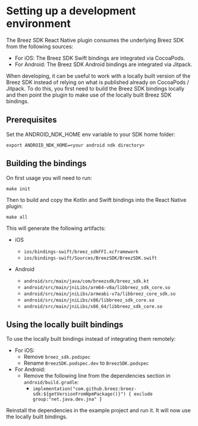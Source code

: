 # Setting up a development environment

The Breez SDK React Native plugin consumes the underlying Breez SDK from the following sources:

-   For iOS: The Breez SDK Swift bindings are integrated via CocoaPods.
-   For Android: The Breez SDK Android bindings are integrated via Jitpack.

When developing, it can be useful to work with a locally built version of the Breez SDK instead of relying on what is published already on CocoaPods / Jitpack.
To do this, you first need to build the Breez SDK bindings locally and then point the plugin to make use of the locally built Breez SDK bindings.

## Prerequisites

Set the ANDROID_NDK_HOME env variable to your SDK home folder:

```
export ANDROID_NDK_HOME=<your android ndk directory>
```

## Building the bindings

On first usage you will need to run:

```
make init
```

Then to build and copy the Kotlin and Swift bindings into the React Native plugin:

```
make all
```

This will generate the following artifacts:

- iOS
	- `ios/bindings-swift/breez_sdkFFI.xcframework`
	- `ios/bindings-swift/Sources/BreezSDK/BreezSDK.swift`

- Android
	- `android/src/main/java/com/breezsdk/breez_sdk.kt`
	- `android/src/main/jniLibs/arm64-v8a/libbreez_sdk_core.so`
	- `android/src/main/jniLibs/armeabi-v7a/libbreez_core_sdk.so`
	- `android/src/main/jniLibs/x86/libbreez_sdk_core.so`
	- `android/src/main/jniLibs/x86_64/libbreez_sdk_core.so`

## Using the locally built bindings

To use the locally built bindings instead of integrating them remotely:

- For iOS:
	- Remove `breez_sdk.podspec`
	- Rename `BreezSDK.podspec.dev` to `BreezSDK.podspec`
- For Android:
	- Remove the following line from the dependencies section in `android/build.gradle`:
		- `implementation("com.github.breez:breez-sdk:${getVersionFromNpmPackage()}") { exclude group:"net.java.dev.jna" }`

Reinstall the dependencies in the example project and run it.
It will now use the locally built bindings.

